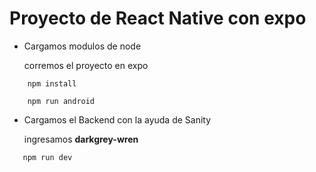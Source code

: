 # Proyecto de React Native con expo 

* Cargamos modulos de node

    corremos el proyecto en expo
    
```
    npm install 

    npm run android
```

 * Cargamos el Backend con la ayuda de Sanity 

    ingresamos __darkgrey-wren__
 
 ```
    npm run dev 
 ```

